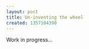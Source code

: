 ```yaml
---
layout: post
title: Un-inventing the wheel
created: 1357104390
---
```

<p>Work in progress&hellip;</p>
